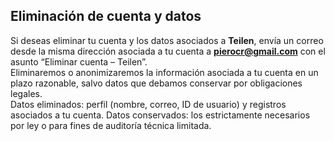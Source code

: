 ## Eliminación de cuenta y datos
Si deseas eliminar tu cuenta y los datos asociados a **Teilen**, envía un correo desde la misma dirección asociada a tu cuenta a **pierocr@gmail.com** con el asunto “Eliminar cuenta – Teilen”.  
Eliminaremos o anonimizaremos la información asociada a tu cuenta en un plazo razonable, salvo datos que debamos conservar por obligaciones legales.  
Datos eliminados: perfil (nombre, correo, ID de usuario) y registros asociados a tu cuenta. Datos conservados: los estrictamente necesarios por ley o para fines de auditoría técnica limitada.
